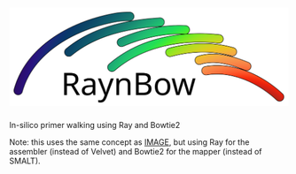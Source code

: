 ![raynbow](raynbow_logo.svg?raw=true "raynbow")
=======

In-silico primer walking using Ray and Bowtie2

Note: this uses the same concept as [IMAGE](http://www.sanger.ac.uk/resources/software/pagit/#IMAGE), but using Ray for the assembler (instead of Velvet) and Bowtie2 for the mapper (instead of SMALT).
